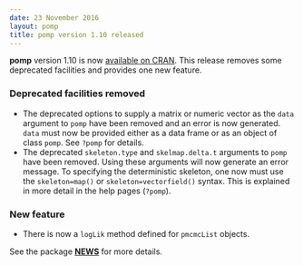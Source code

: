 ```yaml
---
date: 23 November 2016
layout: pomp
title: pomp version 1.10 released
---
```


**pomp** version 1.10 is now [available on CRAN](https://cran.r-project.org/web/packages/pomp/index.html).
This release removes some deprecated facilities and provides one new feature.

### Deprecated facilities removed

- The deprecated options to supply a matrix or numeric vector as the `data` argument to `pomp` have been removed and an error is now generated.
  `data` must now be provided either as a data frame or as an object of class `pomp`.
  See `?pomp` for details.
- The deprecated `skeleton.type` and `skelmap.delta.t` arguments to `pomp` have been removed.
  Using these arguments will now generate an error message.
  To specifying the deterministic skeleton, one now must use the `skeleton=map()` or `skeleton=vectorfield()` syntax.
  This is explained in more detail in the help pages (`?pomp`).

### New feature

- There is now a `logLik` method defined for `pmcmcList` objects.

See the package [**NEWS**](https://kingaa.github.io/pomp/NEWS.html) for more details.

